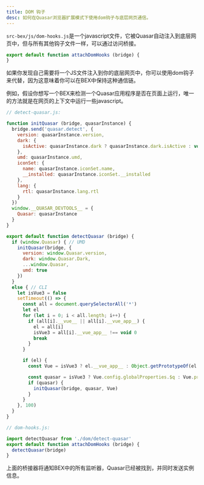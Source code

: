 ```yaml
---
title: DOM 钩子
desc: 如何在Quasar浏览器扩展模式下使用dom钩子与底层网页通信。
---
```


`src-bex/js/dom-hooks.js`是一个javascript文件，它被Quasar自动注入到底层网页中，但与所有其他钩子文件一样，可以通过访问桥接。

```js
export default function attachDomHooks (bridge) {
}
```

如果你发现自己需要将一个JS文件注入到你的底层网页中，你可以使用dom钩子来代替，因为这意味着你可以在BEX中保持这种通信链。

例如，假设你想写一个BEX来检测一个Quasar应用程序是否在页面上运行，唯一的方法就是在网页的上下文中运行一些javascript。

```js
// detect-quasar.js:

function initQuasar (bridge, quasarInstance) {
  bridge.send('quasar.detect', {
    version: quasarInstance.version,
    dark: {
      isActive: quasarInstance.dark ? quasarInstance.dark.isActive : void 0
    },
    umd: quasarInstance.umd,
    iconSet: {
      name: quasarInstance.iconSet.name,
      __installed: quasarInstance.iconSet.__installed
    },
    lang: {
      rtl: quasarInstance.lang.rtl
    }
  })
  window.__QUASAR_DEVTOOLS__ = {
    Quasar: quasarInstance
  }
}

export default function detectQuasar (bridge) {
  if (window.Quasar) { // UMD
    initQuasar(bridge, {
      version: window.Quasar.version,
      dark: window.Quasar.Dark,
      ...window.Quasar,
      umd: true
    })
  }
  else { // CLI
    let isVue3 = false
    setTimeout(() => {
      const all = document.querySelectorAll('*')
      let el
      for (let i = 0; i < all.length; i++) {
        if (all[i].__vue__ || all[i].__vue_app__) {
          el = all[i]
          isVue3 = all[i].__vue_app__ !== void 0
          break
        }
      }

      if (el) {
        const Vue = isVue3 ? el.__vue_app__ : Object.getPrototypeOf(el.__vue__).constructor

        const quasar = isVue3 ? Vue.config.globalProperties.$q : Vue.prototype.$q
        if (quasar) {
          initQuasar(bridge, quasar, Vue)
        }
      }
    }, 100)
  }
}
```

```js
// dom-hooks.js:

import detectQuasar from './dom/detect-quasar'
export default function attachDomHooks (bridge) {
  detectQuasar(bridge)
}
```

上面的桥接器将通知BEX中的所有监听器，Quasar已经被找到，并同时发送实例信息。
